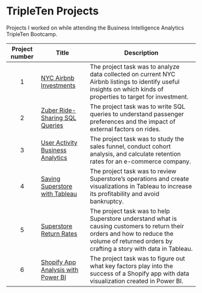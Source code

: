 # TripleTen Projects
Projects I worked on while attending the Business Intelligence Analytics TripleTen Bootcamp.


| Project number | Title | Description |
| :-----------: | ----------- |----------- |
| 1 | [NYC Airbnb Investments](https://github.com/oscarhernandeziv/NYC-Airbnb-Analysis) | The project task was to analyze data collected on current NYC Airbnb listings to identify useful insights on which kinds of properties to target for investment. |
| 2 | [Zuber Ride-Sharing SQL Queries](https://github.com/oscarhernandeziv/Zuber-Rideshare-Analysis) | The project task was to write SQL queries to understand passenger preferences and the impact of external factors on rides. |
| 3 | [User Activity Business Analytics](https://github.com/oscarhernandeziv/User-Activity-Business-Analytics) | The project task was to study the sales funnel, conduct cohort analysis, and calculate retention rates for an e-commerce company. |
| 4 | [Saving Superstore with Tableau](https://github.com/oscarhernandeziv/Saving-Superstore-with-Tableau) | The project task was to review Superstore’s operations and create visualizations in Tableau to increase its profitability and avoid bankruptcy. |
| 5 | [Superstore Return Rates](https://github.com/oscarhernandeziv/Superstore-Return-Rates) | The project task was to help Superstore understand what is causing customers to return their orders and how to reduce the volume of returned orders by crafting a story with data in Tableau. |
| 6 | [Shopify App Analysis with Power BI](https://github.com/oscarhernandeziv/Shopify-App-Analysis-with-Power-BI) | The project task was to figure out what key factors play into the success of a Shopify app with data visualization created in Power BI. |

